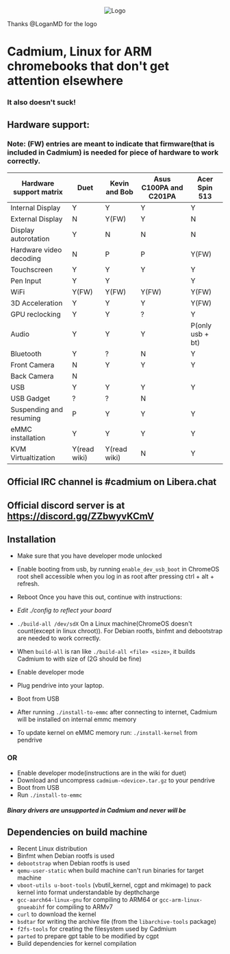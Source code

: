 <p align="center"><img src="/pics/logo/cd_smol.png" alt="Logo" data-canonical-src="/pics/cd_smol.png"/></p>

Thanks @LoganMD for the logo

# Cadmium, Linux for ARM chromebooks that don't get attention elsewhere
### It also doesn't suck!

## Hardware support:
### Note: (FW) entries are meant to indicate that firmware(that is included in Cadmium) is needed for piece of hardware to work correctly.
| Hardware support matrix      	| Duet		 	| Kevin and Bob	 	| Asus C100PA and C201PA	| Acer Spin 513		|
|-------------------------	|--------------------	|----------------	|-------------------------	|-----------------------|
| Internal Display		| Y		   	| Y		 	| Y				| Y			|
| External Display		| N			| Y(FW)			| Y				| N			|
| Display autorotation    	| Y		    	| N			| N				| N			|
| Hardware video decoding	| N			| P			| P				| Y(FW)			|
| Touchscreen	    	  	| Y		    	| Y			| Y				| Y			|
| Pen Input			| Y			| Y			| 				| Y			|
| WiFi		     	 	| Y(FW)			| Y(FW)	   		| Y(FW)				| Y(FW)			|
| 3D Acceleration	  	| Y		    	| Y			| Y				| Y(FW)			|
| GPU reclocking		| Y			| Y			| ?				| Y			|
| Audio		     		| Y			| Y			| Y				| P(only usb + bt)	|
| Bluetooth		 	| Y		    	| ?			| N				| Y			|
| Front Camera			| N			| Y			| Y				| Y			|
| Back Camera		    	| N		    	|		 	| 				|			|
| USB				| Y		    	| Y			| Y				| Y			|
| USB Gadget			| ?		    	| ?			| N				| 			|
| Suspending and resuming 	| P		    	| Y			| Y				| Y			|
| eMMC installation		| Y		    	| Y			| Y				| Y			|
| KVM Virtualtization		| Y(read wiki)		| Y(read wiki)		| N				| Y			|

## Official IRC channel is #cadmium on Libera.chat
## Official discord server is at https://discord.gg/ZZbwyvKCmV

## Installation
- Make sure that you have developer mode unlocked
- Enable booting from usb, by running ```enable_dev_usb_boot``` in ChromeOS root shell accessible when you log in as root after pressing ctrl + alt + refresh.
- Reboot
Once you have this out, continue with instructions:

- *Edit ./config to reflect your board*
- ``` ./build-all /dev/sdX ``` On a Linux machine(ChromeOS doesn't count(except in linux chroot)). For Debian rootfs, binfmt and debootstrap are needed to work correctly.
- When ```build-all``` is ran like ```./build-all <file> <size>```, it builds Cadmium to <file> with size of <size>(2G should be fine)
- Enable developer mode
- Plug pendrive into your laptop.
- Boot from USB
- After running ``` ./install-to-emmc ``` after connecting to internet, Cadmium will be installed on internal emmc memory
- To update kernel on eMMC memory run: ```./install-kernel``` from pendrive

### OR
- Enable developer mode(instructions are in the wiki for duet)
- Download and uncompress ```cadmium-<device>.tar.gz``` to your pendrive
- Boot from USB
- Run ```./install-to-emmc```

#### *Binary drivers are unsupported in Cadmium and never will be*

## Dependencies on build machine
- Recent Linux distribution
- Binfmt when Debian rootfs is used
- ```debootstrap``` when Debian rootfs is used
- ```qemu-user-static``` when build machine can't run binaries for target machine
- ```vboot-utils u-boot-tools``` (vbutil_kernel, cgpt and mkimage) to pack kernel into format understandable by depthcharge
- ```gcc-aarch64-linux-gnu``` for compiling to ARM64 or ```gcc-arm-linux-gnueabihf``` for compiling to ARMv7
- ```curl``` to download the kernel
- ```bsdtar``` for writing the archive file (from the ```libarchive-tools``` package)
- ```f2fs-tools``` for creating the filesystem used by Cadmium
- ```parted``` to prepare gpt table to be modified by cgpt
- Build dependencies for kernel compilation
